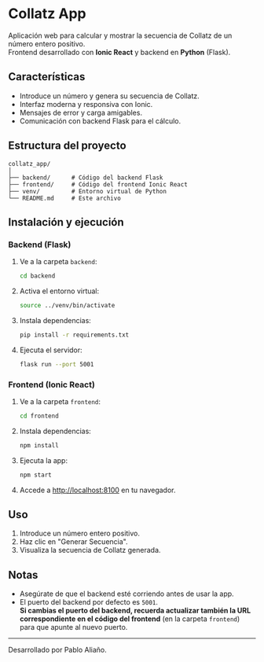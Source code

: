 # Collatz App

Aplicación web para calcular y mostrar la secuencia de Collatz de un número entero positivo.  
Frontend desarrollado con **Ionic React** y backend en **Python** (Flask).

## Características

- Introduce un número y genera su secuencia de Collatz.
- Interfaz moderna y responsiva con Ionic.
- Mensajes de error y carga amigables.
- Comunicación con backend Flask para el cálculo.

## Estructura del proyecto

```
collatz_app/
│
├── backend/      # Código del backend Flask
├── frontend/     # Código del frontend Ionic React
├── venv/         # Entorno virtual de Python
└── README.md     # Este archivo
```

## Instalación y ejecución

### Backend (Flask)

1. Ve a la carpeta `backend`:
   ```sh
   cd backend
   ```

2. Activa el entorno virtual:
   ```sh
   source ../venv/bin/activate
   ```

3. Instala dependencias:
   ```sh
   pip install -r requirements.txt
   ```

4. Ejecuta el servidor:
   ```sh
   flask run --port 5001
   ```

### Frontend (Ionic React)

1. Ve a la carpeta `frontend`:
   ```sh
   cd frontend
   ```

2. Instala dependencias:
   ```sh
   npm install
   ```

3. Ejecuta la app:
   ```sh
   npm start
   ```

4. Accede a [http://localhost:8100](http://localhost:8100) en tu navegador.

## Uso

1. Introduce un número entero positivo.
2. Haz clic en "Generar Secuencia".
3. Visualiza la secuencia de Collatz generada.

## Notas

- Asegúrate de que el backend esté corriendo antes de usar la app.
- El puerto del backend por defecto es `5001`.  
  **Si cambias el puerto del backend, recuerda actualizar también la URL correspondiente en el código del frontend** (en la carpeta `frontend`) para que apunte al nuevo puerto.



---

Desarrollado por Pablo Aliaño.